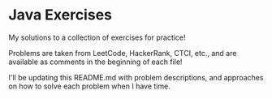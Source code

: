 # Java Exercises
My solutions to a collection of exercises for practice!

Problems are taken from LeetCode, HackerRank, CTCI, etc., and are available as comments in the beginning of each file!

I'll be updating this README.md with problem descriptions, and approaches on how to solve each problem when I have time.

